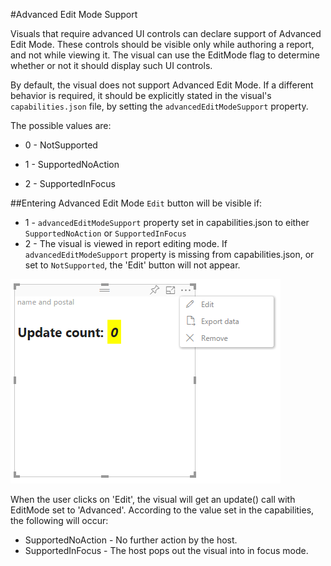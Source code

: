 #Advanced Edit Mode Support

Visuals that require advanced UI controls can declare support of Advanced Edit Mode.
These controls should be visible only while authoring a report, and not while viewing it.
The visual can use the EditMode flag to determine whether or not it should display such UI controls.

By default, the visual does not support Advanced Edit Mode.
If a different behavior is required, it should be explicitly stated in the visual's `capabilities.json` file, by setting the `advancedEditModeSupport` property.

The possible values are:

- 0 - NotSupported

- 1 - SupportedNoAction

- 2 - SupportedInFocus

##Entering Advanced Edit Mode
`Edit` button will be visible if:
- 1 - `advancedEditModeSupport` property set in capabilities.json to either `SupportedNoAction` or `SupportedInFocus`
- 2 - The visual is viewed in report editing mode.
If `advancedEditModeSupport` property is missing from capabilities.json, or set to `NotSupported`, the 'Edit' button will not appear.


![Enter edit mode](images/EditMode.PNG)

When the user clicks on 'Edit', the visual will get an update() call with EditMode set to 'Advanced'.
According to the value set in the capabilities, the following will occur:
* SupportedNoAction - No further action by the host.
* SupportedInFocus - The host pops out the visual into in focus mode.
